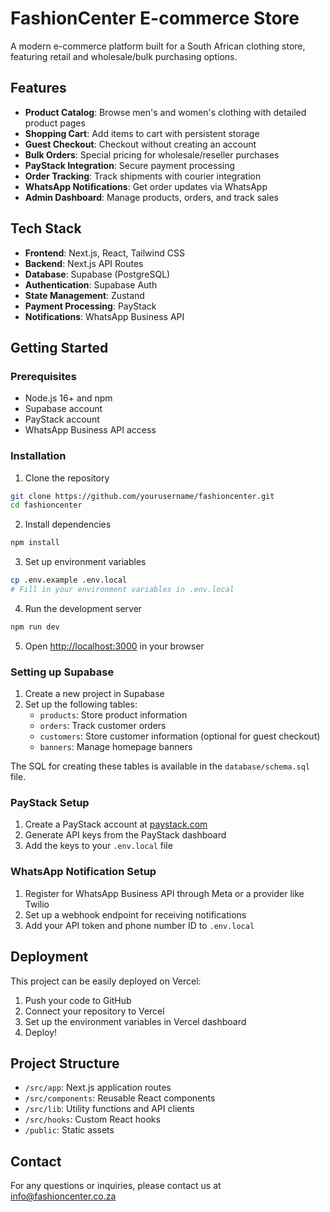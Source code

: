 # FashionCenter E-commerce Store

A modern e-commerce platform built for a South African clothing store, featuring retail and wholesale/bulk purchasing options.

## Features

- **Product Catalog**: Browse men's and women's clothing with detailed product pages
- **Shopping Cart**: Add items to cart with persistent storage
- **Guest Checkout**: Checkout without creating an account
- **Bulk Orders**: Special pricing for wholesale/reseller purchases
- **PayStack Integration**: Secure payment processing
- **Order Tracking**: Track shipments with courier integration
- **WhatsApp Notifications**: Get order updates via WhatsApp
- **Admin Dashboard**: Manage products, orders, and track sales

## Tech Stack

- **Frontend**: Next.js, React, Tailwind CSS
- **Backend**: Next.js API Routes
- **Database**: Supabase (PostgreSQL)
- **Authentication**: Supabase Auth
- **State Management**: Zustand
- **Payment Processing**: PayStack
- **Notifications**: WhatsApp Business API

## Getting Started

### Prerequisites

- Node.js 16+ and npm
- Supabase account
- PayStack account
- WhatsApp Business API access

### Installation

1. Clone the repository
```bash
git clone https://github.com/yourusername/fashioncenter.git
cd fashioncenter
```

2. Install dependencies
```bash
npm install
```

3. Set up environment variables
```bash
cp .env.example .env.local
# Fill in your environment variables in .env.local
```

4. Run the development server
```bash
npm run dev
```

5. Open [http://localhost:3000](http://localhost:3000) in your browser

### Setting up Supabase

1. Create a new project in Supabase
2. Set up the following tables:
   - `products`: Store product information
   - `orders`: Track customer orders
   - `customers`: Store customer information (optional for guest checkout)
   - `banners`: Manage homepage banners

The SQL for creating these tables is available in the `database/schema.sql` file.

### PayStack Setup

1. Create a PayStack account at [paystack.com](https://paystack.com)
2. Generate API keys from the PayStack dashboard
3. Add the keys to your `.env.local` file

### WhatsApp Notification Setup

1. Register for WhatsApp Business API through Meta or a provider like Twilio
2. Set up a webhook endpoint for receiving notifications
3. Add your API token and phone number ID to `.env.local`

## Deployment

This project can be easily deployed on Vercel:

1. Push your code to GitHub
2. Connect your repository to Vercel
3. Set up the environment variables in Vercel dashboard
4. Deploy!

## Project Structure

- `/src/app`: Next.js application routes
- `/src/components`: Reusable React components
- `/src/lib`: Utility functions and API clients
- `/src/hooks`: Custom React hooks
- `/public`: Static assets

## Contact

For any questions or inquiries, please contact us at info@fashioncenter.co.za